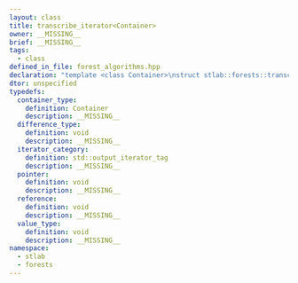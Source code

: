 ```yaml
---
layout: class
title: transcribe_iterator<Container>
owner: __MISSING__
brief: __MISSING__
tags:
  - class
defined_in_file: forest_algorithms.hpp
declaration: "template <class Container>\nstruct stlab::forests::transcribe_iterator;"
dtor: unspecified
typedefs:
  container_type:
    definition: Container
    description: __MISSING__
  difference_type:
    definition: void
    description: __MISSING__
  iterator_category:
    definition: std::output_iterator_tag
    description: __MISSING__
  pointer:
    definition: void
    description: __MISSING__
  reference:
    definition: void
    description: __MISSING__
  value_type:
    definition: void
    description: __MISSING__
namespace:
  - stlab
  - forests
---
```

